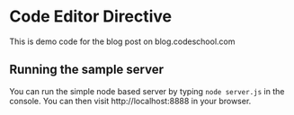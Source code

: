 # Code Editor Directive

This is demo code for the blog post on blog.codeschool.com

## Running the sample server
You can run the simple node based server by typing `node server.js` in the console. You can then visit http://localhost:8888 in your browser.